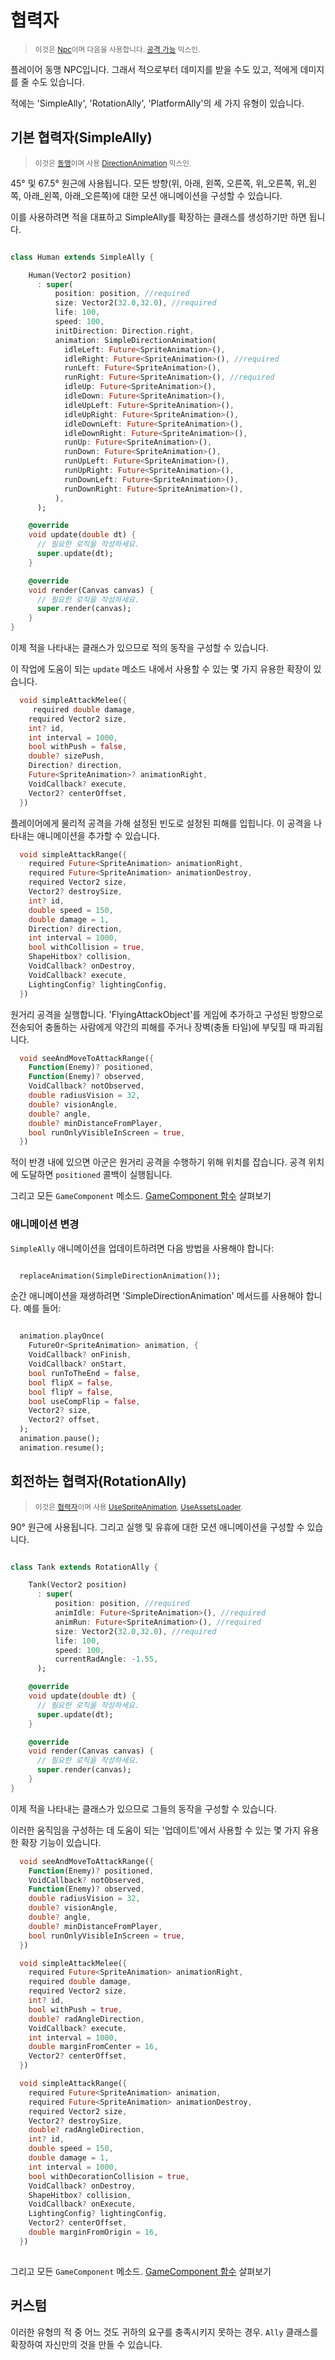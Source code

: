 # 협력자

> <small>이것은 [Npc](https://github.com/RafaelBarbosatec/bonfire/blob/v3.0.0/lib/npc/npc.dart)이며 다음을 사용합니다.
[공격 가능](mixins?id=attackable) 믹스인.</small>


플레이어 동맹 NPC입니다. 그래서 적으로부터 데미지를 받을 수도 있고, 적에게 데미지를 줄 수도 있습니다.

적에는 'SimpleAlly', 'RotationAlly', 'PlatformAlly'의 세 가지 유형이 있습니다.

## 기본 협력자(SimpleAlly)

> <small>이것은 [동맹](#ally)이며 사용
[DirectionAnimation](mixins?id=directionanimation) 믹스인.</small>

45° 및 67.5° 원근에 사용됩니다. 모든 방향(위, 아래, 왼쪽, 오른쪽, 위_오른쪽, 위_왼쪽, 아래_왼쪽, 아래_오른쪽)에 대한 모션 애니메이션을 구성할 수 있습니다.

이를 사용하려면 적을 대표하고 SimpleAlly를 확장하는 클래스를 생성하기만 하면 됩니다.

```dart

class Human extends SimpleAlly {

    Human(Vector2 position)
      : super(
          position: position, //required
          size: Vector2(32.0,32.0), //required
          life: 100,
          speed: 100,
          initDirection: Direction.right,
          animation: SimpleDirectionAnimation(
            idleLeft: Future<SpriteAnimation>(), 
            idleRight: Future<SpriteAnimation>(), //required
            runLeft: Future<SpriteAnimation>(), 
            runRight: Future<SpriteAnimation>(), //required
            idleUp: Future<SpriteAnimation>(),
            idleDown: Future<SpriteAnimation>(),
            idleUpLeft: Future<SpriteAnimation>(),
            idleUpRight: Future<SpriteAnimation>(),
            idleDownLeft: Future<SpriteAnimation>(),
            idleDownRight: Future<SpriteAnimation>(),
            runUp: Future<SpriteAnimation>(),
            runDown: Future<SpriteAnimation>(),
            runUpLeft: Future<SpriteAnimation>(),
            runUpRight: Future<SpriteAnimation>(),
            runDownLeft: Future<SpriteAnimation>(),
            runDownRight: Future<SpriteAnimation>(),
          ),
      );

    @override
    void update(double dt) {
      // 필요한 로직을 작성하세요.
      super.update(dt);
    }

    @override
    void render(Canvas canvas) {
      // 필요한 로직을 작성하세요.
      super.render(canvas);
    }
}

```

이제 적을 나타내는 클래스가 있으므로 적의 동작을 구성할 수 있습니다.

이 작업에 도움이 되는 `update` 메소드 내에서 사용할 수 있는 몇 가지 유용한 확장이 있습니다.


```dart 
  void simpleAttackMelee({
     required double damage,
    required Vector2 size,
    int? id,
    int interval = 1000,
    bool withPush = false,
    double? sizePush,
    Direction? direction,
    Future<SpriteAnimation>? animationRight,
    VoidCallback? execute,
    Vector2? centerOffset,
  })
```
플레이어에게 물리적 공격을 가해 설정된 빈도로 설정된 피해를 입힙니다. 이 공격을 나타내는 애니메이션을 추가할 수 있습니다.


```dart 
  void simpleAttackRange({
    required Future<SpriteAnimation> animationRight,
    required Future<SpriteAnimation> animationDestroy,
    required Vector2 size,
    Vector2? destroySize,
    int? id,
    double speed = 150,
    double damage = 1,
    Direction? direction,
    int interval = 1000,
    bool withCollision = true,
    ShapeHitbox? collision,
    VoidCallback? onDestroy,
    VoidCallback? execute,
    LightingConfig? lightingConfig,
  })
```
원거리 공격을 실행합니다. 'FlyingAttackObject'를 게임에 추가하고 구성된 방향으로 전송되어 충돌하는 사람에게 약간의 피해를 주거나 장벽(충돌 타일)에 부딪힐 때 파괴됩니다.


```dart 
  void seeAndMoveToAttackRange({
    Function(Enemy)? positioned,
    Function(Enemy)? observed,
    VoidCallback? notObserved,
    double radiusVision = 32,
    double? visionAngle,
    double? angle,
    double? minDistanceFromPlayer,
    bool runOnlyVisibleInScreen = true,
  })
```
적이 반경 내에 있으면 아군은 원거리 공격을 수행하기 위해 위치를 잡습니다. 공격 위치에 도달하면 `positioned` 콜백이 실행됩니다.


그리고 모든 `GameComponent` 메소드. [GameComponent 함수](#TODO) 살펴보기


### 애니메이션 변경

`SimpleAlly` 애니메이션을 업데이트하려면 다음 방법을 사용해야 합니다:

```dart

  replaceAnimation(SimpleDirectionAnimation());

```

순간 애니메이션을 재생하려면 'SimpleDirectionAnimation' 메서드를 사용해야 합니다. 예를 들어:

```dart

  animation.playOnce(
    FutureOr<SpriteAnimation> animation, {
    VoidCallback? onFinish,
    VoidCallback? onStart,
    bool runToTheEnd = false,
    bool flipX = false,
    bool flipY = false,
    bool useCompFlip = false,
    Vector2? size,
    Vector2? offset,
  );
  animation.pause();
  animation.resume();

```


## 회전하는 협력자(RotationAlly)

> <small>이것은 [협력자](#ally)이며 사용
[UseSpriteAnimation](mixins?id=usespriteanimation),
[UseAssetsLoader](mixins?id=useassetsloader).</small>


90° 원근에 사용됩니다. 그리고 실행 및 유휴에 대한 모션 애니메이션을 구성할 수 있습니다.

```dart

class Tank extends RotationAlly {

    Tank(Vector2 position)
      : super(
          position: position, //required
          animIdle: Future<SpriteAnimation>(), //required
          animRun: Future<SpriteAnimation>(), //required
          size: Vector2(32.0,32.0), //required
          life: 100,
          speed: 100,
          currentRadAngle: -1.55, 
      );

    @override
    void update(double dt) {
      // 필요한 로직을 작성하세요.
      super.update(dt);
    }

    @override
    void render(Canvas canvas) {
      // 필요한 로직을 작성하세요.
      super.render(canvas);
    }
}

```

이제 적을 나타내는 클래스가 있으므로 그들의 동작을 구성할 수 있습니다.

이러한 움직임을 구성하는 데 도움이 되는 '업데이트'에서 사용할 수 있는 몇 가지 유용한 확장 기능이 있습니다.


```dart 
  void seeAndMoveToAttackRange({
    Function(Enemy)? positioned,
    VoidCallback? notObserved,
    Function(Enemy)? observed,
    double radiusVision = 32,
    double? visionAngle,
    double? angle,
    double? minDistanceFromPlayer,
    bool runOnlyVisibleInScreen = true,
  })
```

```dart 
  void simpleAttackMelee({
    required Future<SpriteAnimation> animationRight,
    required double damage,
    required Vector2 size,
    int? id,
    bool withPush = true,
    double? radAngleDirection,
    VoidCallback? execute,
    int interval = 1000,
    double marginFromCenter = 16,
    Vector2? centerOffset,
  })
```

```dart 
  void simpleAttackRange({
    required Future<SpriteAnimation> animation,
    required Future<SpriteAnimation> animationDestroy,
    required Vector2 size,
    Vector2? destroySize,
    double? radAngleDirection,
    int? id,
    double speed = 150,
    double damage = 1,
    int interval = 1000,
    bool withDecorationCollision = true,
    VoidCallback? onDestroy,
    ShapeHitbox? collision,
    VoidCallback? onExecute,
    LightingConfig? lightingConfig,
    Vector2? centerOffset,
    double marginFromOrigin = 16, 
  })
  
```

그리고 모든 `GameComponent` 메소드. [GameComponent 함수](#TODO) 살펴보기

## 커스텀

이러한 유형의 적 중 어느 것도 귀하의 요구를 충족시키지 못하는 경우. `Ally` 클래스를 확장하여 자신만의 것을 만들 수 있습니다.
